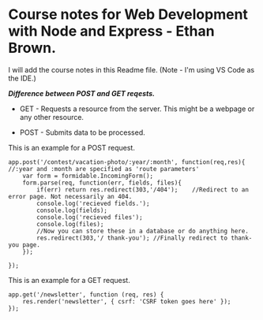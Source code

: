 # Course notes for Web Development with Node and Express - Ethan Brown.

I will add the course notes in this Readme file. (Note - I'm using VS Code as the IDE.)

***Difference between POST and GET reqests.***


* GET - Requests a resource from the server. This might be a webpage or any other resource.

* POST - Submits data to be processed.

This is an example for a POST request.

~~~~
app.post('/contest/vacation-photo/:year/:month', function(req,res){ //:year and :month are specified as 'route parameters'
    var form = formidable.IncomingForm();
    form.parse(req, function(err, fields, files){
        if(err) return res.redirect(303,'/404');    //Redirect to an error page. Not necessarily an 404.
        console.log('recieved fields.');
        console.log(fields);
        console.log('recieved files');
        console.log(files);
        //Now you can store these in a database or do anything here. 
        res.redirect(303,'/ thank-you'); //Finally redirect to thank-you page.
    });

}); 
~~~~

This is an example for a GET request.

~~~~
app.get('/newsletter', function (req, res) {
    res.render('newsletter', { csrf: 'CSRF token goes here' });
});
~~~~

